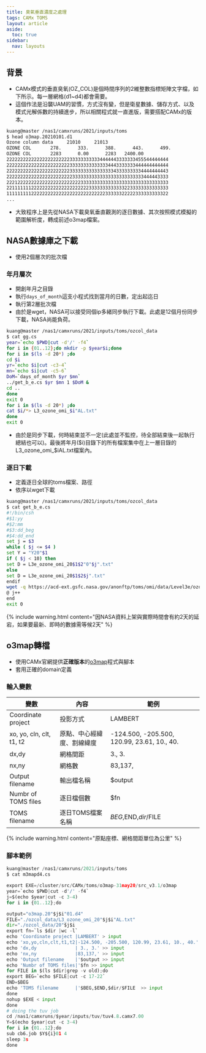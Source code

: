```yaml
---
title: 臭氧垂直濃度之處理 
tags: CAMx TOMS
layout: article
aside:
  toc: true
sidebar:
  nav: layouts
---
```


## 背景
- CAMx模式的垂直臭氧(OZ_COL)是個時間序列的2維整數指標矩陣文字檔，如下所示。每一層網格(d1~d4)都會需要。
- 這個作法是沿襲UAM的習慣，方式沒有變，但是衛星數據、儲存方式、以及模式光解係數的持續進步，所以相關程式就一直進版，需要搭配CAMx的版本。

```bash
kuang@master /nas1/camxruns/2021/inputs/toms
$ head o3map.20210101.d1
Ozone column data     21010     21013
OZONE COL       278.      333.      388.      443.      499.
OZONE COL       2283      0.00      2283   2400.00
22222222222222222222222333333333334444443333333455544444444
22222222222222222222222333333333333334443333333444444444444
22222222222222222222222333333333333333343333333334444444443
22222222222222222222222233333333333333333333333333444443333
22212222222222222222222222233333333333333333333333333333333
22111111122222222222222222222233333333333332233333333333333
11111111122222222222222222222222222233333322222333333333322
...
```

- 大致程序上是先從NASA下載臭氧垂直觀測的逐日數據、其次按照模式模擬的範圍解析度，轉成前述o3map檔案。

## NASA數據庫之下載
- 使用2個層次的批次檔

### 年月層次
- 開創年月之目錄
- 執行`days_of_month`這支小程式找到當月的日數，定出起迄日
- 執行第2層批次檔
- 由於是wget，NASA可以接受同個ip多緒同步執行下載。此處是12個月份同步下載，NASA尚能負荷。

```bash
kuang@master /nas1/camxruns/2021/inputs/toms/ozcol_data
$ cat gg.cs
year=`echo $PWD|cut -d'/' -f4`
for i in {01..12};do mkdir -p $year$i;done
for i in $(ls -d 20*) ;do
cd $i
yr=`echo $i|cut -c3-4`
mn=`echo $i|cut -c5-6`
DoM=`days_of_month $yr $mn`
../get_b_e.cs $yr $mn 1 $DoM &
cd ..
done
exit 0
for i in $(ls -d 20*) ;do
cat $i/*> L3_ozone_omi_$i"AL.txt"
done
exit 0
```

- 由於是同步下載，何時結束並不一定(此處並不監控，待全部結束後一起執行總結也可以)。最後將年月($i)目錄下的所有檔案集中在上一層目錄的L3_ozone_omi_$iAL.txt檔案內。

### 逐日下載
- 定義逐日全球的toms檔案、路徑
- 依序以wget下載

```bash
kuang@master /nas1/camxruns/2021/inputs/toms/ozcol_data
$ cat get_b_e.cs
#!/bin/csh
#$1:yy
#$2:mm
#$3:dd_beg
#$4:dd_end
set j = $3
while ( $j <= $4 )
set Y = "Y20"$1
if ( $j < 10) then
set D = L3e_ozone_omi_20$1$2"0"$j".txt"
else
set D = L3e_ozone_omi_20$1$2$j".txt"
endif
wget -q https://acd-ext.gsfc.nasa.gov/anonftp/toms/omi/data/Level3e/ozone/$Y/$D
@ j++
end
exit 0
```

{% include warning.html content="因NASA資料上架與實際時間會有約2天的延宕，如果要最新、即時的數據需等候2天" %}

## o3map轉檔
- 使用CAMx官網提供**正確版本**的[o3map][o3map]程式與腳本
- 套用正確的domain定義

### 輸入變數

|變數|內容|範例|
|-|-|-|
|Coordinate project|投影方式|LAMBERT|
|xo, yo, cln, clt, t1, t2|原點、中心經緯度、割線緯度|-124.500, -205.500, 120.99, 23.61, 10., 40.|
|dx,dy|網格間距|3., 3.|
|nx,ny|網格數|83,137,|
|Output filename|輸出檔名稱|$output|
|Numbr of TOMS files|逐日檔個數|$fn|
|TOMS filename|逐日TOMS檔案名稱|$BEG,$END,$dir/$FILE|

{% include warning.html content="原點座標、網格間距單位為公里" %}

### 腳本範例

```python
kuang@master /nas1/camxruns/2021/inputs/toms
$ cat m3mapd4.cs

export EXE=/cluster/src/CAMx/toms/o3map-31may20/src_v3.1/o3map
year=`echo $PWD|cut -d'/' -f4`
j=$(echo $year|cut -c 3-4)
for i in {01..12};do

output="o3map.20"$j$i"01.d4"
FILE="./ozcol_data/L3_ozone_omi_20"$j$i"AL.txt"
dir="./ozcol_data/20"$j$i
export fn=`ls $dir |wc -l`
echo 'Coordinate project |LAMBERT' > input
echo 'xo,yo,cln,clt,t1,t2|-124.500, -205.500, 120.99, 23.61, 10., 40.' >> input
echo 'dx,dy              | 3., 3.' >> input
echo 'nx,ny              |83,137,' >> input
echo 'Output filename    |'$output >> input
echo 'Numbr of TOMS files|'$fn >> input
for FILE in $(ls $dir|grep -v old);do
export BEG=`echo $FILE|cut -c 17-22`
END=$BEG
echo 'TOMS filename      |'$BEG,$END,$dir/$FILE  >> input
done
nohup $EXE < input
done
# doing the tuv job
cd /nas1/camxruns/$year/inputs/tuv/tuv4.8.camx7.00
Y=$(echo $year|cut -c 3-4)
for i in {01..12};do
sub cb6.job $Y${i}01 4
sleep 3s
done
```



[o3map]: <https://camx-wp.azurewebsites.net/getmedia/o3map.31may20.tgz> "O3MAP prepares ozone column input files for TUV4.8 and CAMx v7+.  See the README file and sample job script in the archive for usage.  Updated 31 May 2020 for CAMx v7: output ozone column in full Dobson Units, allow more flexibility in input ozone column resolution, and fix a bug related to CAMx domains crossing the International Date Line (+/- 180 degrees).  Download ozone column data (lat/lon grid) in TXT format at https://acd-ext.gsfc.nasa.gov/anonftp/toms/omi/data/Level3e/ozone/ or https://acd-ext.gsfc.nasa.gov/anonftp/toms/omps_tc/data/ozone/."